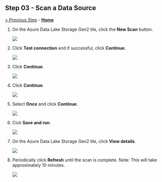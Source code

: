 ## Step 03 - Scan a Data Source

[< Previous Step](../steps/step02.md) - **[Home](../README.md)**

1. On the Azure Data Lake Storage Gen2 tile, click the **New Scan** button.

    ![](/images/0009.png)

2. Click **Test connection** and if successful, click **Continue**.

    ![](/images/0010.png)

3. Click **Continue**.

    ![](/images/0011.png)

4. Click **Continue**.

    ![](/images/0012.png)

5. Select **Once** and click **Continue**.

    ![](/images/0013.png)

6. Cick **Save and run**.

    ![](/images/0014.png)

7. On the Azure Data Lake Storage Gen2 tile, click **View details**.

    ![](/images/0015.png)

8. Periodically click **Refresh** until the scan is complete. Note: This will take approximately 10 minutes.

    ![](/images/0016.png)
